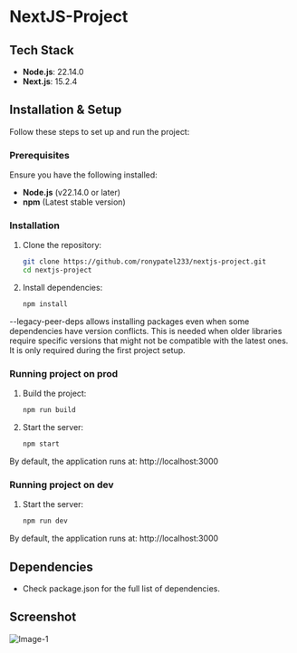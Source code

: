 # NextJS-Project

## Tech Stack
- **Node.js**: 22.14.0
- **Next.js**: 15.2.4


## Installation & Setup
Follow these steps to set up and run the project:

### Prerequisites
Ensure you have the following installed:
- **Node.js** (v22.14.0 or later)
- **npm** (Latest stable version)

### Installation
1. Clone the repository:
   ```sh
   git clone https://github.com/ronypatel233/nextjs-project.git
   cd nextjs-project

2. Install dependencies:
   ```sh
   npm install 
   
--legacy-peer-deps allows installing packages even when some dependencies have version conflicts. This is needed when older libraries require specific versions that might not be compatible with the latest ones. It is only required during the first project setup.

### Running project on prod
1. Build the project:
   ```sh
   npm run build

2. Start the server:
   ```sh
   npm start
By default, the application runs at: http://localhost:3000

### Running project on dev
1. Start the server:
   ```sh
   npm run dev
By default, the application runs at: http://localhost:3000

## Dependencies
- Check package.json for the full list of dependencies.
  

## Screenshot
![Image-1](https://github.com/user-attachments/assets/35ac6263-e6df-449f-8b69-7fdeca96e307)
